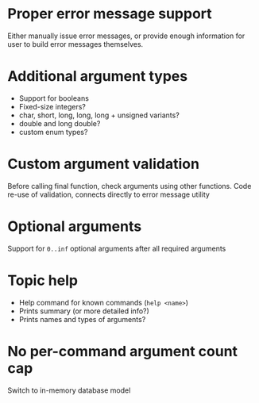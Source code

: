 # Proper error message support

Either manually issue error messages, or provide enough information for user to build error
messages themselves.

# Additional argument types

- Support for booleans
- Fixed-size integers?
- char, short, long, long, long + unsigned variants?
- double and long double?
- custom enum types?

# Custom argument validation

Before calling final function, check arguments using other functions. Code re-use of validation,
connects directly to error message utility

# Optional arguments

Support for `0..inf` optional arguments after all required arguments

# Topic help

- Help command for known commands (`help <name>`)
- Prints summary (or more detailed info?)
- Prints names and types of arguments?

# No per-command argument count cap

Switch to in-memory database model
